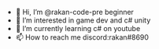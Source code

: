 - 👋 Hi, I’m @rakan-code-pre beginner
- 👀 I’m interested in game dev and c# unity 
- 🌱 I’m currently learning c# on youtube 
- 📫 How to reach me discord:rakan#8690 

<!---
rakan-code-beginner/rakan-code-beginner is a ✨ special ✨ repository because its `README.md` (this file) appears on your GitHub profile.
You can click the Preview link to take a look at your changes.
--->
